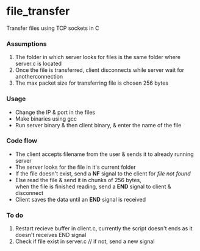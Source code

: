 # file_transfer
Transfer files using TCP sockets in C

### Assumptions 
1. The folder in which server looks for files is the same folder where server.c is located
2. Once the file is transferred, client disconnects while server wait for anotherconnection
3. The max packet size for transferring file is chosen 256 bytes

### Usage
* Change the IP & port in the files
* Make binaries using gcc
* Run server binary & then client binary, & enter the name of the file


### Code flow
* The client accepts filename from the user & sends it to already running server
* The server looks for the file in it's current folder
* If the file doesn't exist, send a **NF** signal to the client for _file not found_
* Else read the file & send it in chunks of 256 bytes,<br>
when the file is finished reading, send a **END** signal to client & disconnect
* Client saves the data until an **END** signal is received

### To do
1. Restart recieve buffer in client.c, currently the script doesn't ends as it doesn't receives END signal
2. Check if file exist in server.c // if not, send a new signal
